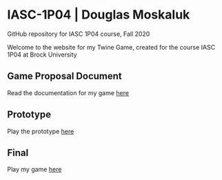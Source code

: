 # IASC-1P04 | Douglas Moskaluk
GitHub repository for IASC 1P04 course, Fall 2020

Welcome to the website for my Twine Game, created for the course IASC 1P04 at Brock University

## Game Proposal Document

Read the documentation for my game [here](builds/Game_Proposal_Document_moskaluk_douglas.docx)

## Prototype

Play the prototype [here](prototype/TwineGamePrototype.html)

## Final

Play my game [here](../final_build/WarpFinal.html)
